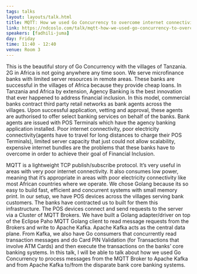```yaml
---
tags: talks
layout: layouts/talk.html
title: MQTT: How we used Go Concurrency to overcome internet connectivity problems in Africa
link: https://ndcoslo.com/talk/mqtt-how-we-used-go-concurrency-to-overcome-internet-connectivity-problems-in-africa/
speakers: [fadhili-juma]
day: Friday
time: 11:40 - 12:40
venue: Room 3
---
```

This is the beautiful story of Go Concurrency with the villages of Tanzania. 2G in Africa is not going anywhere any time soon. We serve microfinance banks with limited server resources in remote areas. These banks are successful in the villages of Africa because they provide cheap loans. In Tanzania and Africa by extension, Agency Banking is the best innovation that ever happened to address financial inclusion. In this model, commercial banks contract third party retail networks as bank agents across the villages. Upon successful application, vetting and approval, these agents are authorised to offer select banking services on behalf of the banks. Bank agents are issued with POS Terminals which have the agency banking application installed. Poor internet connectivity, poor electricity connectivity(agents have to travel for long distances to charge their POS Terminals), limited server capacity that just could not allow scalability, expensive internet bundles are the problems that these banks have to overcome in order to achieve their goal of Financial Inclusion.


MQTT is a lightweight TCP publish/subscribe protocol. It’s very useful in areas with very poor internet connectivity. It also consumes low power, meaning that it’s appropriate in areas with poor electricity connectivity like most African countries where we operate. We chose Golang because its so easy to build fast, efficient and concurrent systems with small memory print. In our setup, we have POS devices across the villages serving bank customers. The banks have contracted us to built for them this infrastructure. The POS devices connect and send requests to the server via a Cluster of MQTT Brokers. We have built a Golang adapter/driver on top of the Eclipse Paho MQTT Golang client to read message requests from the Brokers and write to Apache Kafka. Apache Kafka acts as the central data plane. From Kafka, we also have Go consumers that concurrently read transaction messages and do Card PIN Validation (for Transactions that involve ATM Cards) and then execute the transactions on the banks’ core banking systems. In this talk, I will be able to talk about how we used Go Concurrency to process messages from the MQTT Broker to Apache Kafka and from Apache Kafka to/from the disparate bank core banking systems.
